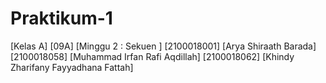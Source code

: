 # Praktikum-1

[Kelas A] [09A] [Minggu 2 : Sekuen ]
[2100018001] [Arya Shiraath Barada]
[2100018058] [Muhammad Irfan Rafi Aqdillah]
[2100018062] [Khindy Zharifany Fayyadhana Fattah]
